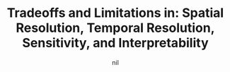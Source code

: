 ---
title: "Tradeoffs and Limitations in: Spatial Resolution, Temporal Resolution, Sensitivity, and Interpretability"
project_id: 
date: nil
conference_id: ""
presenters:
   - peter_bandettini
summary: "<p>MGH fMRI course, MGH-NMR Center, Charlestown, MA</p>"
file: /assets/presentations/T113.ppt
filename: T113.ppt
layout: presentation
---